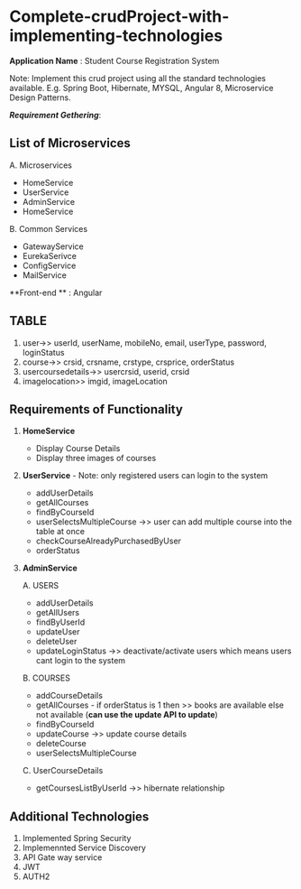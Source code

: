 # Complete-crudProject-with-implementing-technologies

**Application Name** : Student Course Registration System 

Note: Implement this crud project using all the standard technologies available. E.g. Spring Boot, Hibernate, MYSQL, Angular 8, Microservice Design Patterns.   

**_Requirement Gethering_**:
	
List of Microservices 
---------------------

A. Microservices 
   -  HomeService 
   -  UserService 
   -  AdminService 
   -  HomeService 
   
B. Common Services
   -  GatewayService 
   -  EurekaSerivce 
   -  ConfigService 
   -  MailService

**Front-end ** : Angular

TABLE
-----
1. user->> userId, userName, mobileNo, email, userType, password, loginStatus
2. course->> crsid, crsname, crstype, crsprice, orderStatus
3. usercoursedetails->> usercrsid, userid, crsid
4. imagelocation>> imgid, imageLocation

	
Requirements of Functionality
-----------------------------
1. **HomeService**
	- Display Course Details 
	- Display three images of courses

2. **UserService** - Note: only registered users can login to the system
	- addUserDetails
	- getAllCourses
	- findByCourseId
	- userSelectsMultipleCourse ->> user can add multiple course into the table at once
	- checkCourseAlreadyPurchasedByUser 
	- orderStatus 
	
3. **AdminService**

	A. USERS
	- addUserDetails
	- getAllUsers
	- findByUserId
	- updateUser
	- deleteUser
	- updateLoginStatus ->> deactivate/activate users which means users cant login to the system

	B. COURSES
	- addCourseDetails
	- getAllCourses - if orderStatus is 1 then >> books are available else not available (**can use the update API to update**)
	- findByCourseId
	- updateCourse ->> update course details 
	- deleteCourse
	- userSelectsMultipleCourse
	
	C. UserCourseDetails 
	- getCoursesListByUserId ->> hibernate relationship 
	


Additional Technologies 
------------------------
1. Implemented Spring Security
2. Implemennted Service Discovery
3. API Gate way service
4. JWT
5. AUTH2
